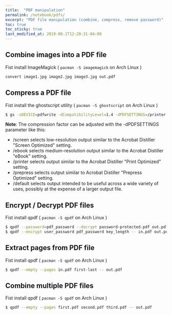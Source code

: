 ```yaml
---
title:  "PDF manipulation"
permalink: /notebook/pdfs/
excerpt: "PDF file manipulation (combine, compress, remove password)"
toc: true
toc_sticky: true
last_modified_at: 2019-08-1T12:20:31-04:00
---
```


## Combine images into a PDF file

Fist install ImageMagick ( `pacman -S imagemagick` on Arch Linux )

```bash
convert image1.jpg image2.jpg image3.jpg out.pdf
```

## Compress a PDF file

Fist install the ghostscript utility ( `pacman -S ghostscript` on Arch Linux )

```bash 
$ gs -sDEVICE=pdfwrite -dCompatibilityLevel=1.4 -dPDFSETTINGS=/printer -dNOPAUSE -dQUIET -dBATCH -sOutputFile=out.pdf in.pdf
```

<div class="notice--primary">
    <strong>Note</strong>: The compression factor can be adjusted with the -dPDFSETTINGS
     parameter like this:
     <ul>
        <li>/screen selects low-resolution output similar to the Acrobat Distiller "Screen Optimized" setting.</li>
        <li>/ebook selects medium-resolution output similar to the Acrobat Distiller "eBook" setting.</li>
        <li>/printer selects output similar to the Acrobat Distiller "Print Optimized" setting.</li>
        <li>/prepress selects output similar to Acrobat Distiller "Prepress Optimized" setting.</li>
        <li>/default selects output intended to be useful across a wide variety of uses, possibly at the  expense of a larger output file.</li>
     </ul>
</div>

## Encrypt / Decrypt PDF files

Fist install qpdf ( `pacman -S qpdf` on Arch Linux )

```bash
$ qpdf --password=pdf_password --decrypt password-protected.pdf out.pdf 
$ qpdf --encrypt user_password pdf_password key_length -- in.pdf out.pdf
```

## Extract pages from PDF file

Fist install qpdf ( `pacman -S qpdf` on Arch Linux )

```bash
$ qpdf --empty --pages in.pdf first-last -- out.pdf
```

## Combine multiple PDF files

Fist install qpdf ( `pacman -S qpdf` on Arch Linux )

```bash
$ qpdf --empty --pages first.pdf second.pdf third.pdf -- out.pdf
```